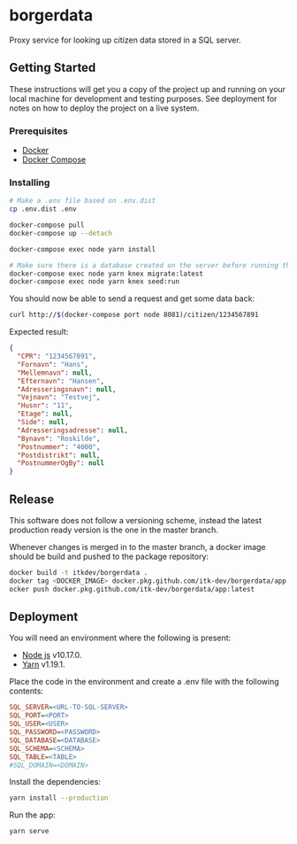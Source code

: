 # borgerdata

Proxy service for looking up citizen data stored in a SQL server.

## Getting Started

These instructions will get you a copy of the project up and running on your local machine for development and testing purposes. See deployment for notes on how to deploy the project on a live system.

### Prerequisites

- [Docker](https://docs.docker.com/install/)
- [Docker Compose](https://docs.docker.com/compose/install/)

### Installing

```bash
# Make a .env file based on .env.dist
cp .env.dist .env

docker-compose pull
docker-compose up --detach

docker-compose exec node yarn install

# Make sure there is a database created on the server before running the following commands
docker-compose exec node yarn knex migrate:latest
docker-compose exec node yarn knex seed:run
```

You should now be able to send a request and get some data back:
```bash
curl http://$(docker-compose port node 8081)/citizen/1234567891
```

Expected result:
```json
{
  "CPR": "1234567891",
  "Fornavn": "Hans",
  "Mellemnavn": null,
  "Efternavn": "Hansen",
  "Adresseringsnavn": null,
  "Vejnavn": "Testvej",
  "Husnr": "11",
  "Etage": null,
  "Side": null,
  "Adresseringsadresse": null,
  "Bynavn": "Roskilde",
  "Postnummer": "4000",
  "Postdistrikt": null,
  "PostnummerOgBy": null
}
```

## Release

This software does not follow a versioning scheme, instead the latest production ready version is the one in the master branch.

Whenever changes is merged in to the master branch, a docker image should be build and pushed to the package repository:
```bash
docker build -t itkdev/borgerdata .
docker tag <DOCKER_IMAGE> docker.pkg.github.com/itk-dev/borgerdata/app:latest
ocker push docker.pkg.github.com/itk-dev/borgerdata/app:latest
```

## Deployment
 
 You will need an environment where the following is present:

- [Node js](https://nodejs.org) v10.17.0.
- [Yarn](https://yarnpkg.com/) v1.19.1.

Place the code in the environment and create a .env file with the following contents:

```ini
SQL_SERVER=<URL-TO-SQL-SERVER>
SQL_PORT=<PORT>
SQL_USER=<USER>
SQL_PASSWORD=<PASSWORD>
SQL_DATABASE=<DATABASE>
SQL_SCHEMA=<SCHEMA>
SQL_TABLE=<TABLE>
#SQL_DOMAIN=<DOMAIN>
```

Install the dependencies:
```bash
yarn install --production
```

Run the app:
```bash
yarn serve
```